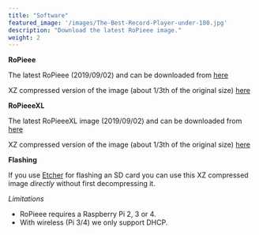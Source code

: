 ```yaml
---
title: "Software"
featured_image: '/images/The-Best-Record-Player-under-100.jpg'
description: "Download the latest RoPieee image."
weight: 2
---
```


**RoPieee**

The latest RoPieee (2019/09/02) and can be downloaded from [here](http://image.ropieee.org/20190902-ropieee-ose_rpi234-stable.bin)

XZ compressed version of the image (about 1/3th of the original size) [here](http://image.ropieee.org/20190902-ropieee-ose_rpi234-stable.bin.xz)

**RoPieeeXL**

The latest RoPieeeXL image (2019/09/02) and can be downloaded from [here](http://image.ropieee.org/20190902-ropieeexl-ose_rpi234-stable.bin)

XZ compressed version of the image (about 1/3th of the original size) [here](http://image.ropieee.org/20190902-ropieeexl-ose_rpi234-stable.bin.xz)

**Flashing**

If you use [Etcher](https://etcher.io) for flashing an SD card you can use this XZ compressed image *directly* without first decompressing it.

*Limitations*

- RoPieee requires a Raspberry Pi 2, 3 or 4.
- With wireless (Pi 3/4) we only support DHCP.
